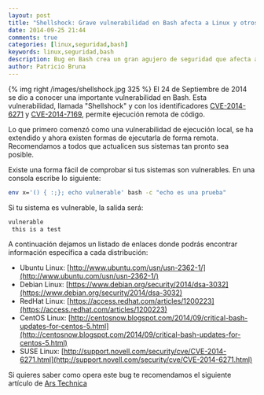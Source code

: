 ```yaml
---
layout: post
title: "Shellshock: Grave vulnerabilidad en Bash afecta a Linux y otros *nixes"
date: 2014-09-25 21:44
comments: true
categories: [linux,seguridad,bash]
keywords: linux,seguridad,bash
description: Bug en Bash crea un gran agujero de seguridad que afecta a todos los *nix
author: Patricio Bruna
---
```

{% img right /images/shellshock.jpg 325 %}
El 24 de Septiembre de 2014 se dio a conocer una importante vulnerabilidad en Bash. Esta vulnerabilidad, llamada "Shellshock" y con los identificadores [CVE-2014-6271](http://web.nvd.nist.gov/view/vuln/detail?vulnId=CVE-2014-6271) y [CVE-2014-7169](http://web.nvd.nist.gov/view/vuln/detail?vulnId=CVE-2014-7169), permite ejecución remota de código.

Lo que primero comenzó como una vulnerabilidad de ejecución local, se ha extendido y ahora existen formas de ejecutarla de forma remota. Recomendamos a todos que actualicen sus sistemas tan pronto sea posible.

Existe una forma fácil de comprobar si tus sistemas son vulnerables. En una consola escribe lo siguiente:

```bash
env x='() { :;}; echo vulnerable' bash -c "echo es una prueba"
```

Si tu sistema es vulnerable, la salida será:

```bash
vulnerable
 this is a test
```

A continuación dejamos un listado de enlaces donde podrás encontrar información específica a cada distribución:

* Ubuntu Linux: [http://www.ubuntu.com/usn/usn-2362-1/](http://www.ubuntu.com/usn/usn-2362-1/)
* Debian Linux: [https://www.debian.org/security/2014/dsa-3032](https://www.debian.org/security/2014/dsa-3032)
* RedHat Linux: [https://access.redhat.com/articles/1200223](https://access.redhat.com/articles/1200223)
* CentOS Linux: [http://centosnow.blogspot.com/2014/09/critical-bash-updates-for-centos-5.html](http://centosnow.blogspot.com/2014/09/critical-bash-updates-for-centos-5.html)
* SUSE Linux: [http://support.novell.com/security/cve/CVE-2014-6271.html](http://support.novell.com/security/cve/CVE-2014-6271.html)

Si quieres saber como opera este bug te recomendamos el siguiente artículo de [Ars Technica](http://arstechnica.com/security/2014/09/bug-in-bash-shell-creates-big-security-hole-on-anything-with-nix-in-it/)